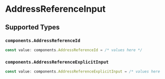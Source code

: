 # AddressReferenceInput


## Supported Types

### `components.AddressReferenceId`

```typescript
const value: components.AddressReferenceId = /* values here */
```

### `components.AddressReferenceExplicitInput`

```typescript
const value: components.AddressReferenceExplicitInput = /* values here */
```

